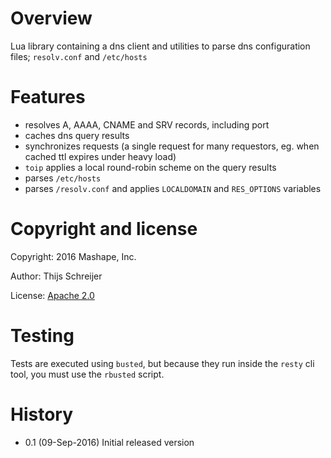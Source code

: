 Overview
========

Lua library containing a dns client and utilities to parse dns configuration files; `resolv.conf` and `/etc/hosts`

Features
========

 - resolves A, AAAA, CNAME and SRV records, including port
 - caches dns query results
 - synchronizes requests (a single request for many requestors, eg. when cached ttl expires under heavy load)
 - `toip` applies a local round-robin scheme on the query results
 - parses `/etc/hosts`
 - parses `/resolv.conf` and applies `LOCALDOMAIN` and `RES_OPTIONS` variables

Copyright and license
=====================

Copyright: 2016 Mashape, Inc.

Author: Thijs Schreijer

License: [Apache 2.0](https://opensource.org/licenses/Apache-2.0)

Testing
=======

Tests are executed using `busted`, but because they run inside the `resty` cli tool, you must
use the `rbusted` script.

History
=======

 - 0.1 (09-Sep-2016) Initial released version
